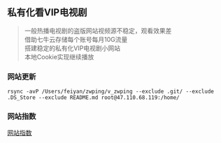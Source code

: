 ## 私有化看VIP电视剧

> 一般热播电视剧的盗版网站视频源不稳定，观看效果差  
> 借助七牛云存储每个账号每月10G流量  
> 搭建稳定的私有化VIP电视剧小网站   
> 本地Cookie实现继续播放     

### 网站更新
```
rsync -avP /Users/feiyan/zwping/v_zwping --exclude .git/ --exclude .DS_Store --exclude README.md root@47.110.68.119:/home/
```

### 网站指数

[网站指数](https://mta.qq.com/h5/base/ctr_realtime_data?app_id=500732112)